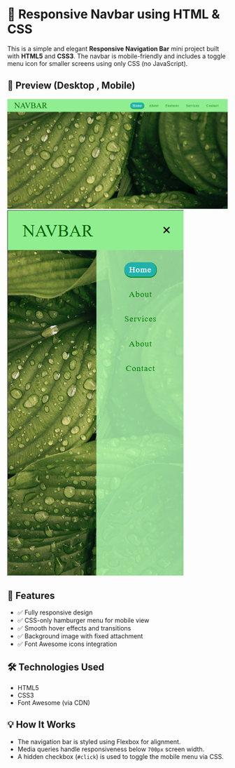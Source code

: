 # 🌿 Responsive Navbar using HTML & CSS

This is a simple and elegant **Responsive Navigation Bar** mini project built with **HTML5** and **CSS3**. The navbar is mobile-friendly and includes a toggle menu icon for smaller screens using only CSS (no JavaScript).

## 📸 Preview (Desktop , Mobile)

![Navbar Screenshot](screenshot2.png) 
![Navbar Screenshot](screenshot1.png) 

## 🔧 Features

- ✅ Fully responsive design
- ✅ CSS-only hamburger menu for mobile view
- ✅ Smooth hover effects and transitions
- ✅ Background image with fixed attachment
- ✅ Font Awesome icons integration

## 🛠️ Technologies Used

- HTML5
- CSS3
- Font Awesome (via CDN)

## 💡 How It Works

- The navigation bar is styled using Flexbox for alignment.
- Media queries handle responsiveness below `700px` screen width.
- A hidden checkbox (`#click`) is used to toggle the mobile menu via CSS.
